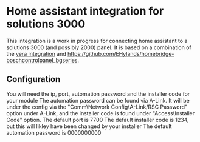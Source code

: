 # Home assistant integration for solutions 3000
This integration is a work in progress for connecting home assistant to a solutions 3000 (and possibly 2000) panel.
It is based on a combination of the [vera integration](https://drive.google.com/file/d/1kbwVQMPxxul9jySapcCZM9C5rQPPKN4k/view) and https://github.com/EHylands/homebridge-boschcontrolpanel_bgseries.

## Configuration
You will need the ip, port, automation password and the installer code for your module
The automation password can be found via A-Link. It will be under the config via the "Comm\Network Config\A-Link/RSC Password" option under A-Link, and the installer code is found under "Access\Installer Code" option.
The default port is 7700
The default installer code is 1234, but this will likley have been changed by your installer
The default automation password is 0000000000
